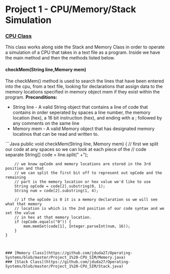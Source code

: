 # Project 1 - CPU/Memory/Stack Simulation
### [CPU Class](https://github.com/jduda27/Operating-Systems/blob/master/Project_1%20-CPU_SIM/CPU.java)
This class works along side the Stack and Memory Class in order to operate a simulation of a CPU that takes in a text file as a program. Inside we have the main method and then the methods listed below.

#### checkMem(String line,Memory mem)
The checkMem() method is used to search the lines that have been entered into the cpu, from a text file, looking for declarations that assign data to the memory locations specified in memory object mem if they exist within the program.
**Preconditions:** 
<ul> 
	<li> String line - A valid String object that contains a line of code that contains in order seperated by spaces a line number, the memory location (hex), a 16 bit instruction (hex), and ending with a ; followed by any comments on the same line </li>
	<li> Memory mem - A valid Memory object that has designated memory locatinos that can be read and written to. </li>
</ul>
```Java
public void checkMem(String line, Memory mem) {
		// first we split our code at any spaces so we can look at each piece of the
		// code separate
		String[] code = line.split(" +");

		// we know opCode and memory locations are stored in the 3rd position and that
		// we can split the first bit off to represent out opCode and the remaining
		// part is the memory location or hex value we'd like to use
		String opCode = code[2].substring(0, 1);
		String num = code[2].substring(1, 4);

		// if the opCode is 0 it is a memory declaration so we will see what that memory
		// location is which is the 2nd position of our code syntax and we set the value
		// in hex at that memory location.
		if (opCode.equals("0")) {
			mem.memSet(code[1], Integer.parseInt(num, 16));
		}
	}
```


### [Memory Class](https://github.com/jduda27/Operating-Systems/blob/master/Project_1%20-CPU_SIM/Memory.java)
### [Stack Class](https://github.com/jduda27/Operating-Systems/blob/master/Project_1%20-CPU_SIM/Stack.java)
